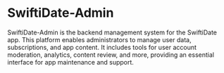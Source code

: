 # SwiftiDate-Admin
SwiftiDate-Admin is the backend management system for the SwiftiDate app. This platform enables administrators to manage user data, subscriptions, and app content. It includes tools for user account moderation, analytics, content review, and more, providing an essential interface for app maintenance and support.
